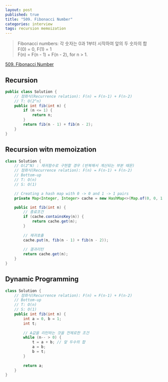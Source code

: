 ```yaml
---
layout: post
published: true
title: "509. Fibonacci Number"
categories: interview
tags: recursion memoization
---
```


> Fibonacci numbers: 각 숫자는 0과 1부터 시작하여 앞의 두 숫자의 합  
> F(0) = 0, F(1) = 1  
> F(n) = F(n - 1) + F(n - 2), for n > 1.  

[509. Fibonacci Number](https://leetcode.com/problems/fibonacci-number/)

## Recursion
```java
public class Solution {
    // 점화식(Recurrence relation): F(n) = F(n-1) + F(n-2)
    // T: O(2^n)
    public int fib(int n) {
        if (n <= 1) {
            return n;
        }
        return fib(n - 1) + fib(n - 2);
    }
}
```

## Recursion witn memoization
```java
class Solution {
    // O(2^N) : 재귀함수로 구현할 경우 (반복해서 계산되는 부분 때문)
    // 점화식(Recurrence relation): F(n) = F(n-1) + F(n-2)
    // Bottom-up
    // T: O(n)
    // S: O(1)

    // Creating a hash map with 0 -> 0 and 1 -> 1 pairs
    private Map<Integer, Integer> cache = new HashMap<>(Map.of(0, 0, 1, 1));

    public int fib(int n) {
        // 종료조건
        if (cache.containsKey(n)) {
            return cache.get(n);
        }
        
        // 재귀호출
        cache.put(n, fib(n - 1) + fib(n - 2));
        
        // 결과리턴
        return cache.get(n);
    }
}
```

## Dynamic Programming
```java
class Solution {
    // 점화식(Recurrence relation): F(n) = F(n-1) + F(n-2)
    // Bottom-up
    // T: O(n)
    // S: O(1)
    public int fib(int n) {
        int a = 0, b = 1;
        int t;
        
        // A값을 리턴하는 것을 전제로한 조건
        while (n-- > 0) {
            t = a + b; // 앞 두수의 합
            a = b;
            b = t;
        }
        
        return a;
    }
}
```
